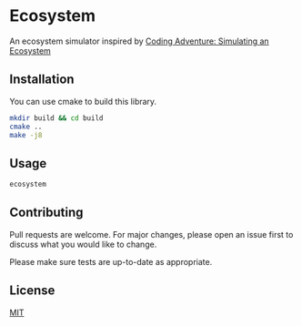 # Ecosystem
An ecosystem simulator inspired by [Coding Adventure: Simulating an Ecosystem](https://youtu.be/r_It_X7v-1E)

## Installation
You can use cmake to build this library.
```bash
mkdir build && cd build
cmake ..
make -j8
```

## Usage
```bash
ecosystem
```

## Contributing
Pull requests are welcome. For major changes, please open an issue first to discuss what you would like to change.

Please make sure tests are up-to-date as appropriate.

## License
[MIT](https://choosealicense.com/licenses/mit/)
